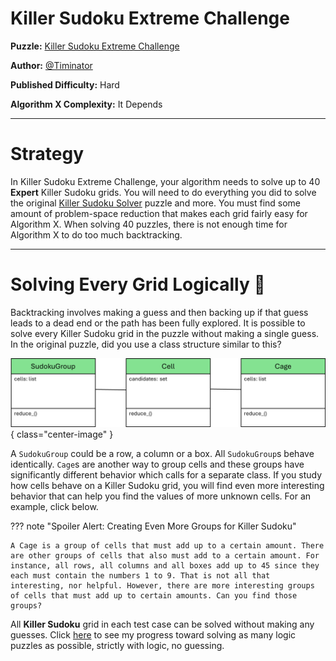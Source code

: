 # Killer Sudoku Extreme Challenge

__Puzzle:__ [Killer Sudoku Extreme Challenge](https://www.codingame.com/training/hard/killer-sudoku-extreme-challenge)

__Author:__ [@Timinator](https://www.codingame.com/profile/2df7157da821f39bbf6b36efae1568142907334)

__Published Difficulty:__ Hard

__Algorithm X Complexity:__ It Depends

---

# Strategy

In Killer Sudoku Extreme Challenge, your algorithm needs to solve up to 40 __Expert__ Killer Sudoku grids. You will need to do everything you did to solve the original [Killer Sudoku Solver](../14-your-turn/01-killer-sudoku.md) puzzle and more. You must find some amount of problem-space reduction that makes each grid fairly easy for Algorithm X. When solving 40 puzzles, there is not enough time for Algorithm X to do too much backtracking.

---

# Solving Every Grid Logically 💯

Backtracking involves making a guess and then backing up if that guess leads to a dead end or the path has been fully explored. It is possible to solve every Killer Sudoku grid in the puzzle without making a single guess. In the original puzzle, did you use a class structure similar to this?

![Killer Sudoku Classes](KillerSudokuClasses.png){ class="center-image" }

A `SudokuGroup` could be a row, a column or a box. All `SudokuGroup`s behave identically. `Cage`s are another way to group cells and these groups have significantly different behavior which calls for a separate class. If you study how cells behave on a Killer Sudoku grid, you will find even more interesting behavior that can help you find the values of more unknown cells. For an example, click below.

??? note "Spoiler Alert: Creating Even More Groups for Killer Sudoku"
  
    A Cage is a group of cells that must add up to a certain amount. There are other groups of cells that also must add to a certain amount. For instance, all rows, all columns and all boxes add up to 45 since they each must contain the numbers 1 to 9. That is not all that interesting, nor helpful. However, there are more interesting groups of cells that must add up to certain amounts. Can you find those groups?

All __Killer Sudoku__ grid in each test case can be solved without making any guesses. Click [here](../24-odds-and-ends/01-solving-with-logic-only.md) to see my progress toward solving as many logic puzzles as possible, strictly with logic, no guessing.

<BR>